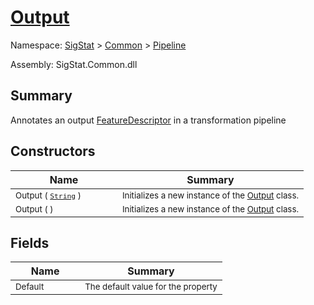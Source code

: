 # [Output](./Output.md)

Namespace: [SigStat]() > [Common](./../README.md) > [Pipeline](./README.md)

Assembly: SigStat.Common.dll

## Summary
Annotates an output [FeatureDescriptor](https://github.com/hargitomi97/sigstat/blob/master/docs/md/SigStat/Common/FeatureDescriptor.md) in a transformation pipeline

## Constructors

| Name | Summary | 
| --- | --- | 
| <sub>Output ( [`String`](https://docs.microsoft.com/en-us/dotnet/api/System.String) )</sub><img width=50>| <sub>Initializes a new instance of the [Output](https://github.com/hargitomi97/sigstat/blob/master/docs/md/SigStat/Common/Pipeline/Output.md) class.</sub>| <br>
| <sub>Output (  )</sub><img width=50>| <sub>Initializes a new instance of the [Output](https://github.com/hargitomi97/sigstat/blob/master/docs/md/SigStat/Common/Pipeline/Output.md) class.</sub>| <br>


## Fields

| Name | Summary | 
| --- | --- | 
| <sub>Default</sub><img width=50>| <sub>The default value for the property</sub>| <br>


